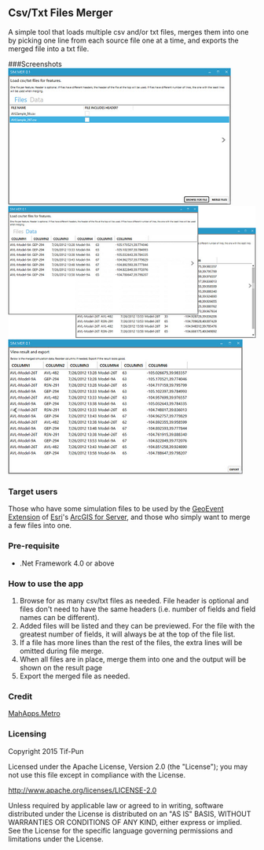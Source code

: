## Csv/Txt Files Merger
A simple tool that loads multiple csv and/or txt files, merges them into one by picking one line from each source file one at a time, and exports the merged file into a txt file.

###Screenshots
![Add csv/txt files to apps](https://github.com/Tif-P-HK/csv-txt-merger/blob/master/screenshots/Files.jpg)
![Preview a file](https://github.com/Tif-P-HK/csv-txt-merger/blob/master/screenshots/Data.jpg)
![Merge input files into one](https://github.com/Tif-P-HK/csv-txt-merger/blob/master/screenshots/Result.jpg)

### Target users
Those who have some simulation files to be used by the [GeoEvent Extension](http://www.esri.com/software/arcgis/arcgisserver/extensions/geoevent-extension) of [Esri](http://www.esri.com/)'s [ArcGIS for Server](http://www.esri.com/software/arcgis/arcgisserver), and those who simply want to merge a few files into one.

### Pre-requisite
* .Net Framework 4.0 or above

### How to use the app
1. Browse for as many csv/txt files as needed. File header is optional and files don't need to have the same headers (i.e. number of fields and field names can be different).
2. Added files will be listed and they can be previewed. For the file with the greatest number of fields, it will always be at the top of the file list.
3. If a file has more lines than the rest of the files, the extra lines will be omitted during file merge.
4. When all files are in place, merge them into one and the output will be shown on the result page
5. Export the merged file as needed.

### Credit
[MahApps.Metro](http://mahapps.com/)

### Licensing

Copyright 2015 Tif-Pun

Licensed under the Apache License, Version 2.0 (the "License"); you may not use this file except in compliance with the License.

http://www.apache.org/licenses/LICENSE-2.0

Unless required by applicable law or agreed to in writing, software distributed under the License is distributed on an "AS IS" BASIS, WITHOUT WARRANTIES OR CONDITIONS OF ANY KIND, either express or implied. See the License for the specific language governing permissions and limitations under the License.


